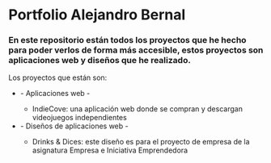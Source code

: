 <h1>Portfolio Alejandro Bernal</h1>

<h3>En este repositorio están todos los proyectos que he hecho para poder verlos de forma más accesible, estos proyectos son aplicaciones web y diseños que he realizado.</h3>
<p>Los proyectos que están son:</p>
  <ul>
    <li>- Aplicaciones web -</li>
    <ul>
      <li>IndieCove: una aplicación web donde se compran y descargan videojuegos independientes</li>
    </ul>
    <li>- Diseños de aplicaciones web -</li>
    <ul>
      <li>Drinks & Dices: este diseño es para el proyecto de empresa de la asignatura Empresa e Iniciativa Emprendedora</li>
    </ul>
  </ul>
